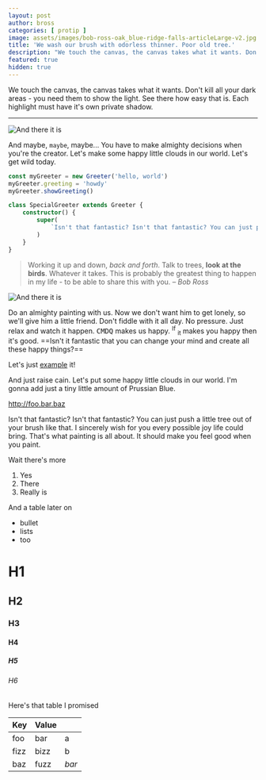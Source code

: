 ```yaml
---
layout: post
author: bross
categories: [ protip ]
image: assets/images/bob-ross-oak_blue-ridge-falls-articleLarge-v2.jpg
title: 'We wash our brush with odorless thinner. Poor old tree.'
description: "We touch the canvas, the canvas takes what it wants. Don't kill all your dark areas - you need them to show the light"
featured: true
hidden: true
---
```


We touch the canvas, the canvas takes what it wants. Don't kill all your dark areas - you need them to show the light. See there how easy that is. Each highlight must have it's own private shadow.

---

![And there it is](./218e764f5e5bcc84f0db8044f2ce5893.jpg)

And maybe, `maybe`, maybe... You have to make almighty decisions when you're the creator. Let's make some happy little clouds in our world. Let's get wild today.

```ts
const myGreeter = new Greeter('hello, world')
myGreeter.greeting = 'howdy'
myGreeter.showGreeting()

class SpecialGreeter extends Greeter {
    constructor() {
        super(
            `Isn't that fantastic? Isn't that fantastic? You can just push a little tree out of your brush like that. I sincerely wish for you every possible joy life could bring. That's what painting is all about. It should make you feel good when you paint.`
        )
    }
}
```

> Working it up and down, _back and forth_. Talk to trees, **look at the birds**. Whatever it takes. This is probably the greatest thing to happen in my life - to be able to share this with you.
> <cite>– Bob Ross</cite>

![And there it is](./bob-ross-oak_on-a-clear-day-articleLarge.jpg)

Do an almighty painting with us. Now we don't want him to get lonely, so we'll give him a little friend. Don't fiddle with it all day. No pressure. Just relax and watch it happen. <kbd>CMD</kbd><kbd>Q</kbd> makes us happy. <sup>If</sup> <sub>it</sub> makes you happy then it's good. ==Isn't it fantastic that you can change your mind and create all these happy things?==

Let's just [example](http://example.com) it!

And just raise cain. Let's put some happy little clouds in our world. I'm gonna add just a tiny little amount of Prussian Blue.

<http://foo.bar.baz>

Isn't that fantastic? Isn't that fantastic? You can just push a little tree out of your brush like that. I sincerely wish for you every possible joy life could bring. That's what painting is all about. It should make you feel good when you paint.

Wait there's more

1. Yes
2. There
3. Really is

And a table later on

-   bullet
-   lists
-   too

# H1

## H2

### H3

#### H4

##### H5

###### H6

Here's that table I promised

| Key  | Value |       |
| ---- | ----- | ----- |
| foo  | bar   | a     |
| fizz | bizz  | b     |
| baz  | fuzz  | _bar_ |
